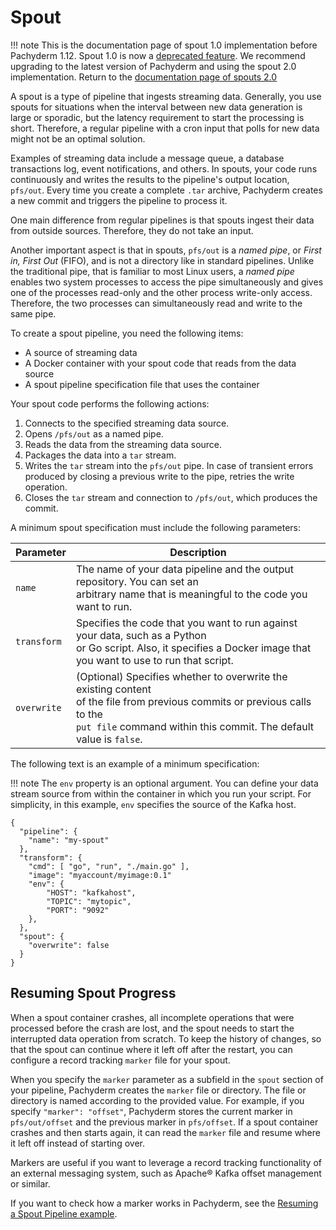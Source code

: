 # Spout

!!! note
    This is the documentation page of spout 1.0 implementation
    before Pachyderm 1.12. Spout 1.0 is now a [deprecated feature](../../../../reference/supported-releases/#deprecated).
    We recommend upgrading 
    to the latest version
    of Pachyderm
    and using the spout 2.0 implementation.
    Return to the [documentation page of spouts 2.0](./spout.md)
    
A spout is a type of pipeline that ingests
streaming data. Generally, you use spouts for
situations when the interval between new data generation
is large or sporadic, but the latency requirement to start the
processing is short. Therefore, a regular pipeline
with a cron input that polls for new data
might not be an optimal solution.

Examples of streaming data include a message queue,
a database transactions log, event notifications,
and others. In spouts, your code runs continuously and writes the
results to the pipeline's output location, `pfs/out`.
Every time you create a complete `.tar` archive,
Pachyderm creates a new commit and triggers the pipeline to
process it.

One main difference from regular pipelines is that
spouts ingest their data from outside sources. Therefore, they
do not take an input.

Another important aspect is that in spouts, `pfs/out` is
a *named pipe*, or *First in, First Out* (FIFO), and is not
a directory like in standard pipelines. Unlike
the traditional pipe, that is familiar to most Linux users,
a *named pipe* enables two system processes to access
the pipe simultaneously and gives one of the processes read-only and the other
process write-only access. Therefore, the two processes can simultaneously
read and write to the same pipe.

To create a spout pipeline, you need the following items:

* A source of streaming data
* A Docker container with your spout code that reads from the data source
* A spout pipeline specification file that uses the container

Your spout code performs the following actions:

1. Connects to the specified streaming data source.
1. Opens `/pfs/out` as a named pipe.
1. Reads the data from the streaming data source.
1. Packages the data into a `tar` stream.
1. Writes the `tar` stream into the `pfs/out` pipe. In case of transient
errors produced by closing a previous write to the pipe, retries the write
operation.
1. Closes the `tar` stream and connection to `/pfs/out`, which produces the
commit.

A minimum spout specification must include the following
parameters:

| Parameter   | Description |
| ----------- | ----------- |
| `name`      | The name of your data pipeline and the output repository. You can set an <br> arbitrary name that is meaningful to the code you want to run. |
| `transform` | Specifies the code that you want to run against your data, such as a Python <br> or Go script. Also, it specifies a Docker image that you want to use to run that script. |
| `overwrite` | (Optional) Specifies whether to overwrite the existing content <br> of the file from previous commits or previous calls to the <br> `put file` command  within this commit. The default value is `false`. |

The following text is an example of a minimum specification:

!!! note
    The `env` property is an optional argument. You can define
    your data stream source from within the container in which you run
    your script. For simplicity, in this example, `env` specifies the
    source of the Kafka host.

```
{
  "pipeline": {
    "name": "my-spout"
  },
  "transform": {
    "cmd": [ "go", "run", "./main.go" ],
    "image": "myaccount/myimage:0.1"
    "env": {
        "HOST": "kafkahost",
        "TOPIC": "mytopic",
        "PORT": "9092"
    },
  },
  "spout": {
    "overwrite": false
  }
}
```

## Resuming Spout Progress

When a spout container crashes, all incomplete operations
that were processed before the crash are lost, and the spout needs
to start the interrupted data operation from scratch.
To keep the history of changes, so that the spout can
continue where it left off after the restart, you can
configure a record tracking `marker` file for your spout.

When you specify the `marker` parameter as a subfield in the
`spout` section of your pipeline, Pachyderm creates
the `marker` file or directory. The file or directory is named
according to the provided value. For example, if you specify
`"marker": "offset"`, Pachyderm stores the current marker
in `pfs/out/offset` and the previous marker in `pfs/offset`.
If a spout container crashes and then starts
again, it can read the `marker` file and resume where it left
off instead of starting over.

Markers are useful if you want to leverage a record tracking
functionality of an external messaging system, such as
Apache® Kafka offset management or similar.

If you want to check how a marker works in Pachyderm, see
the [Resuming a Spout Pipeline example](https://github.com/pachyderm/pachyderm/tree/1.13.x/examples/spouts/spout-marker).

